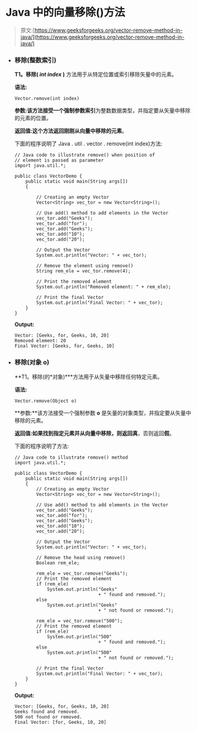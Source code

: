# Java 中的向量移除()方法

> 原文:[https://www.geeksforgeeks.org/vector-remove-method-in-java/](https://www.geeksforgeeks.org/vector-remove-method-in-java/)

*   ### 移除(整数索引)

    **T1。移除( *int index* )** 方法用于从特定位置或索引移除矢量中的元素。

    **语法:**

    ```
    Vector.remove(int index)
    ```

    **参数:**该方法接受一个强制参数**索引**为整数数据类型，并指定要从矢量中移除的元素的位置。

    **返回值:**这个方法返回刚刚从向量中移除的**元素**。

    下面的程序说明了 Java . util . vector . remove(int index)方法:

    ```
    // Java code to illustrate remove() when position of
    // element is passed as parameter
    import java.util.*;

    public class VectorDemo {
        public static void main(String args[])
        {

            // Creating an empty Vector
            Vector<String> vec_tor = new Vector<String>();

            // Use add() method to add elements in the Vector
            vec_tor.add("Geeks");
            vec_tor.add("for");
            vec_tor.add("Geeks");
            vec_tor.add("10");
            vec_tor.add("20");

            // Output the Vector
            System.out.println("Vector: " + vec_tor);

            // Remove the element using remove()
            String rem_ele = vec_tor.remove(4);

            // Print the removed element
            System.out.println("Removed element: " + rem_ele);

            // Print the final Vector
            System.out.println("Final Vector: " + vec_tor);
        }
    }
    ```

    **Output:**

    ```
    Vector: [Geeks, for, Geeks, 10, 20]
    Removed element: 20
    Final Vector: [Geeks, for, Geeks, 10]

    ```

*   ### 移除(对象 o)

    **T1。移除(的*对象)***方法用于从矢量中移除任何特定元素。

    **语法:**

    ```
    Vector.remove(Object o)
    ```

    **参数:**该方法接受一个强制参数 **o** 是矢量的对象类型，并指定要从矢量中移除的元素。

    **返回值:**如果找到指定元素并从向量中移除，则返回**真**，否则返回**假**。

    下面的程序说明了方法:

    ```
    // Java code to illustrate remove() method
    import java.util.*;

    public class VectorDemo {
        public static void main(String args[])
        {
            // Creating an empty Vector
            Vector<String> vec_tor = new Vector<String>();

            // Use add() method to add elements in the Vector
            vec_tor.add("Geeks");
            vec_tor.add("for");
            vec_tor.add("Geeks");
            vec_tor.add("10");
            vec_tor.add("20");

            // Output the Vector
            System.out.println("Vector: " + vec_tor);

            // Remove the head using remove()
            Boolean rem_ele;

            rem_ele = vec_tor.remove("Geeks");
            // Print the removed element
            if (rem_ele)
                System.out.println("Geeks"
                                   + " found and removed.");
            else
                System.out.println("Geeks"
                                   + " not found or removed.");

            rem_ele = vec_tor.remove("500");
            // Print the removed element
            if (rem_ele)
                System.out.println("500"
                                   + " found and removed.");
            else
                System.out.println("500"
                                   + " not found or removed.");

            // Print the final Vector
            System.out.println("Final Vector: " + vec_tor);
        }
    }
    ```

    **Output:**

    ```
    Vector: [Geeks, for, Geeks, 10, 20]
    Geeks found and removed.
    500 not found or removed.
    Final Vector: [for, Geeks, 10, 20]

    ```